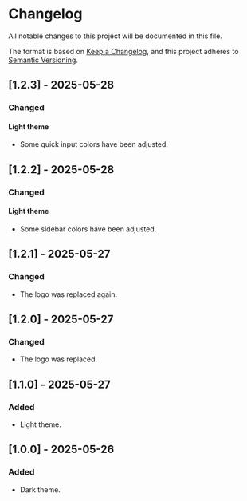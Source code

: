 # Changelog

All notable changes to this project will be documented in this file.

The format is based on [Keep a Changelog](https://keepachangelog.com/en/1.1.0/),
and this project adheres to [Semantic Versioning](https://semver.org/spec/v2.0.0.html).

## [1.2.3] - 2025-05-28

### Changed

#### Light theme

- Some quick input colors have been adjusted.

## [1.2.2] - 2025-05-28

### Changed

#### Light theme

- Some sidebar colors have been adjusted.

## [1.2.1] - 2025-05-27

### Changed

- The logo was replaced again.

## [1.2.0] - 2025-05-27

### Changed

- The logo was replaced.

## [1.1.0] - 2025-05-27

### Added

- Light theme.

## [1.0.0] - 2025-05-26

### Added

- Dark theme.
